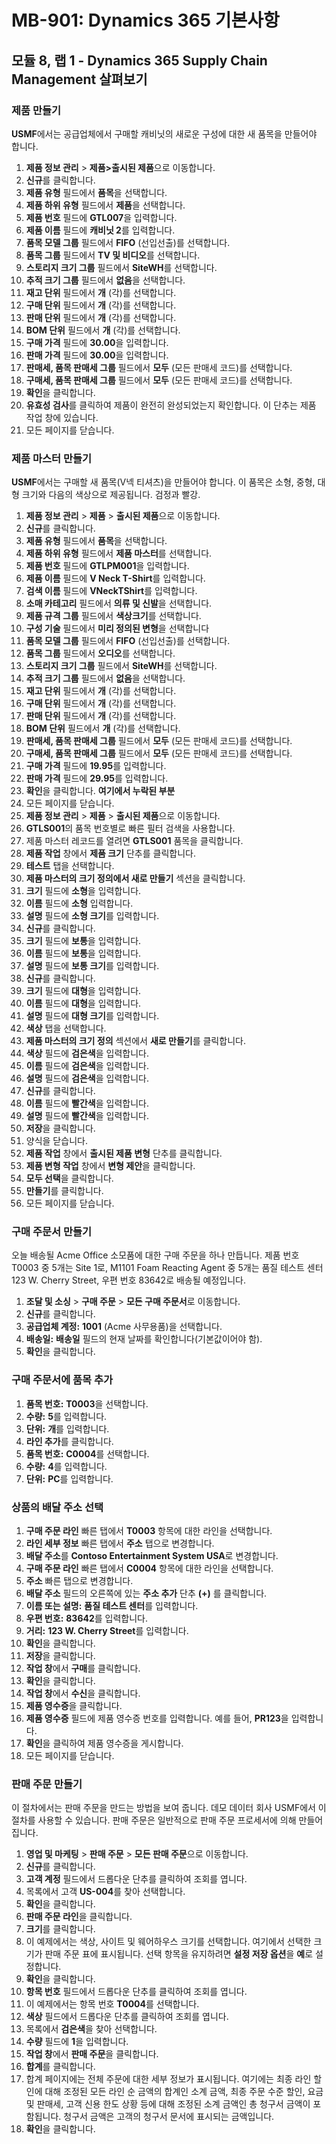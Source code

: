 ﻿---
lab:
    title: '랩 01: Dynamics 365 Supply Chain Management 살펴보기'
    module: '모듈 08: Dynamics 365 Supply Chain Management 소개'
---

# MB-901: Dynamics 365 기본사항 
## 모듈 8, 랩 1 - Dynamics 365 Supply Chain Management 살펴보기

### 제품 만들기

**USMF**에서는 공급업체에서 구매할 캐비닛의 새로운 구성에 대한 새 품목을 만들어야 합니다. 

1. **제품 정보 관리** > **제품>출시된 제품**으로 이동합니다.
1. **신규**를 클릭합니다. 
1. **제품 유형** 필드에서 **품목**을 선택합니다.
1. **제품 하위 유형** 필드에서 **제품**을 선택합니다.
1. **제품 번호** 필드에 **GTL007**을 입력합니다.
1. **제품 이름** 필드에 **캐비닛 2**를 입력합니다. 
1. **품목 모델 그룹** 필드에서 **FIFO** (선입선출)를 선택합니다.
1. **품목 그룹** 필드에서 **TV 및 비디오**를 선택합니다.
1. **스토리지 크기 그룹** 필드에서 **SiteWH**를 선택합니다.
1. **추적 크기 그룹** 필드에서 **없음**을 선택합니다.
1. **재고 단위** 필드에서 **개** (각)를 선택합니다.
1. **구매 단위** 필드에서 **개** (각)를 선택합니다.
1. **판매 단위** 필드에서 **개** (각)를 선택합니다.
1. **BOM 단위** 필드에서 **개** (각)를 선택합니다.
1. **구매 가격** 필드에 **30.00**을 입력합니다.
1. **판매 가격** 필드에 **30.00**을 입력합니다.
1. **판매세, 품목 판매세 그룹** 필드에서 **모두** (모든 판매세 코드)를 선택합니다.
1. **구매세, 품목 판매세 그룹** 필드에서 **모두** (모든 판매세 코드)를 선택합니다.
1. **확인**을 클릭합니다.
1. **유효성 검사**를 클릭하여 제품이 완전히 완성되었는지 확인합니다. 이 단추는 제품 작업 창에 있습니다.
1. 모든 페이지를 닫습니다. 

### 제품 마스터 만들기

**USMF**에서는 구매할 새 품목(V넥 티셔츠)을 만들어야 합니다.  이 품목은 소형, 중형, 대형 크기와 다음의 색상으로 제공됩니다. 검정과 빨강.

1. **제품 정보 관리** > **제품** > **출시된 제품**으로 이동합니다.
1. **신규**를 클릭합니다.
1. **제품 유형** 필드에서 **품목**을 선택합니다.
1. **제품 하위 유형** 필드에서 **제품 마스터**를 선택합니다.
1. **제품 번호** 필드에 **GTLPM001**을 입력합니다.
1. **제품 이름** 필드에 **V Neck T-Shirt**를 입력합니다.
1. **검색 이름** 필드에 **VNeckTShirt**를 입력합니다.
1. **소매 카테고리** 필드에서 **의류 및 신발**을 선택합니다.      
1. **제품 규격 그룹** 필드에서 **색상크기**를 선택합니다.
1. **구성 기술** 필드에서 **미리 정의된 변형**을 선택합니다
1. **품목 모델 그룹** 필드에서 **FIFO** (선입선출)를 선택합니다.
1. **품목 그룹** 필드에서 **오디오**를 선택합니다. 
1. **스토리지 크기 그룹** 필드에서 **SiteWH**를 선택합니다.
1. **추적 크기 그룹** 필드에서 **없음**을 선택합니다.
1. **재고 단위** 필드에서 **개** (각)를 선택합니다.
1. **구매 단위** 필드에서 **개** (각)를 선택합니다.
1. **판매 단위** 필드에서 **개** (각)를 선택합니다.
1. **BOM 단위** 필드에서 **개** (각)를 선택합니다.
1. **판매세, 품목 판매세 그룹** 필드에서 **모두** (모든 판매세 코드)를 선택합니다.
1. **구매세, 품목 판매세 그룹** 필드에서 **모두** (모든 판매세 코드)를 선택합니다.
1. **구매 가격** 필드에 **19.95**를 입력합니다.
1. **판매 가격** 필드에 **29.95**를 입력합니다.
1. **확인**을 클릭합니다. **여기에서 누락된 부분**
1. 모든 페이지를 닫습니다.
1. **제품 정보 관리** > **제품** > **출시된 제품**으로 이동합니다.
1. **GTLS001**의 품목 번호별로 빠른 필터 검색을 사용합니다.
1. 제품 마스터 레코드를 열려면 **GTLS001** 품목을 클릭합니다.
1. **제품 작업** 창에서 **제품 크기** 단추를 클릭합니다.
1. **테스트** 탭을 선택합니다.
1. **제품 마스터의 크기 정의에서 새로 만들기** 섹션을 클릭합니다.
1. **크기** 필드에 **소형**을 입력합니다.
1. **이름** 필드에 **소형** 입력합니다.
1. **설명** 필드에 **소형 크기**를 입력합니다.
1. **신규**를 클릭합니다.
1. **크기** 필드에 **보통**을 입력합니다.
1. **이름** 필드에 **보통**을 입력합니다.
1. **설명** 필드에 **보통 크기**를 입력합니다.
1. **신규**를 클릭합니다.
1. **크기** 필드에 **대형**을 입력합니다.
1. **이름** 필드에 **대형**을 입력합니다.
1. **설명** 필드에 **대형 크기**를 입력합니다.
1. **색상** 탭을 선택합니다.
1. **제품 마스터의 크기 정의** 섹션에서 **새로 만들기**를 클릭합니다.
1. **색상** 필드에 **검은색**을 입력합니다.
1. **이름** 필드에 **검은색**을 입력합니다.
1. **설명** 필드에 **검은색**을 입력합니다.
1. **신규**를 클릭합니다.
1. **이름** 필드에 **빨간색**을 입력합니다.
1. **설명** 필드에 **빨간색**을 입력합니다.
1. **저장**을 클릭합니다.
1. 양식을 닫습니다.
1. **제품 작업** 창에서 **출시된 제품 변형** 단추를 클릭합니다.
1. **제품 변형 작업** 창에서 **변형 제안**을 클릭합니다.
1. **모두 선택**을 클릭합니다.
1. **만들기**를 클릭합니다.
1. 모든 페이지를 닫습니다.  

### 구매 주문서 만들기

오늘 배송될 Acme Office 소모품에 대한 구매 주문을 하나 만듭니다. 제품 번호 T0003 중 5개는 Site 1로, M1101 Foam Reacting Agent 중 5개는 품질 테스트 센터 123 W. Cherry Street, 우편 번호 83642로 배송될 예정입니다.

1. **조달 및 소싱** > **구매 주문** > **모든 구매 주문서**로 이동합니다.
1. **신규**를 클릭합니다.
1. **공급업체 계정:** **1001** (Acme 사무용품)을 선택합니다.
1. **배송일:** **배송일** 필드의 현재 날짜를 확인합니다(기본값이어야 함).
1. **확인**을 클릭합니다.

### 구매 주문서에 품목 추가

1. **품목 번호:** **T0003**을 선택합니다.
1. **수량:** **5**를 입력합니다.
1. **단위:** **개**를 입력합니다.
1. **라인 추가**를 클릭합니다.
1. **품목 번호:** **C0004**를 선택합니다.
1. **수량:** **4**를 입력합니다.
1. **단위:** **PC**를 입력합니다.

### 상품의 배달 주소 선택

1. **구매 주문 라인** 빠른 탭에서 **T0003** 항목에 대한 라인을 선택합니다.
1. **라인 세부 정보** 빠른 탭에서 **주소** 탭으로 변경합니다.
1. **배달 주소**를 **Contoso Entertainment System USA**로 변경합니다.
1. **구매 주문 라인** 빠른 탭에서 **C0004** 항목에 대한 라인을 선택합니다.
1. **주소** 빠른 탭으로 변경합니다.  
1. **배달 주소** 필드의 오른쪽에 있는 **주소 추가** 단추 **(+)** 를 클릭합니다.
1. **이름 또는 설명:** **품질 테스트 센터**를 입력합니다.
1. **우편 번호:** **83642**를 입력합니다.
1. **거리:** **123 W. Cherry Street**를 입력합니다.
1. **확인**을 클릭합니다.
1. **저장**을 클릭합니다.
1. **작업 창**에서 **구매**를 클릭합니다.  
1. **확인**을 클릭합니다.
1. **작업 창**에서 **수신**을 클릭합니다.
1. **제품 영수증**을 클릭합니다.
1. **제품 영수증** 필드에 제품 영수증 번호를 입력합니다. 예를 들어, **PR123**을 입력합니다.
1. **확인**을 클릭하여 제품 영수증을 게시합니다.  
1. 모든 페이지를 닫습니다.  

### 판매 주문 만들기

이 절차에서는 판매 주문을 만드는 방법을 보여 줍니다. 데모 데이터 회사 USMF에서 이 절차를 사용할 수 있습니다. 판매 주문은 일반적으로 판매 주문 프로세서에 의해 만들어집니다.

1. **영업 및 마케팅** > **판매 주문** > **모든 판매 주문**으로 이동합니다.
1. **신규**를 클릭합니다.
1. **고객 계정** 필드에서 드롭다운 단추를 클릭하여 조회를 엽니다.
1. 목록에서 고객 **US-004**를 찾아 선택합니다.
1. **확인**을 클릭합니다.
1. **판매 주문 라인**을 클릭합니다.
1. **크기**를 클릭합니다.
1. 이 예제에서는 색상, 사이트 및 웨어하우스 크기를 선택합니다. 여기에서 선택한 크기가 판매 주문 표에 표시됩니다. 선택 항목을 유지하려면 **설정 저장 옵션**을 **예**로 설정합니다.
1. **확인**을 클릭합니다.
1. **항목 번호** 필드에서 드롭다운 단추를 클릭하여 조회를 엽니다.
1. 이 예제에서는 항목 번호 **T0004**를 선택합니다.
1. **색상** 필드에서 드롭다운 단추를 클릭하여 조회를 엽니다.
1. 목록에서 **검은색**을 찾아 선택합니다.
1. **수량** 필드에 **1**을 입력합니다.
1. **작업 창**에서 **판매 주문**을 클릭합니다.
1. **합계**를 클릭합니다.
1. 합계 페이지에는 전체 주문에 대한 세부 정보가 표시됩니다. 여기에는 최종 라인 할인에 대해 조정된 모든 라인 순 금액의 합계인 소계 금액, 최종 주문 수준 할인, 요금 및 판매세, 고객 신용 한도 상황 등에 대해 조정된 소계 금액인 총 청구서 금액이 포함됩니다. 청구서 금액은 고객의 청구서 문서에 표시되는 금액입니다.
1. **확인**을 클릭합니다.  
